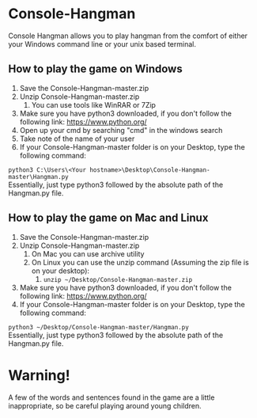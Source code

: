 # Console-Hangman
Console Hangman allows you to play hangman from the comfort of either your Windows command line or your unix based 
terminal.

## How to play the game on Windows
1. Save the Console-Hangman-master.zip
2. Unzip Console-Hangman-master.zip
    1. You can use tools like WinRAR or 7Zip
3. Make sure you have python3 downloaded, if you don't follow the following link: 
https://www.python.org/
4. Open up your cmd by searching "cmd" in the windows search
5. Take note of the name of your user
6. If your Console-Hangman-master folder is on your Desktop, type the following command:

`python3 C:\Users\<Your hostname>\Desktop\Console-Hangman-master\Hangman.py`
<br />
Essentially, just type python3 followed by the absolute path of the Hangman.py file.

## How to play the game on Mac and Linux
1. Save the Console-Hangman-master.zip
2. Unzip Console-Hangman-master.zip
    1. On Mac you can use archive utility
    2. On Linux you can use the unzip command (Assuming the zip file is on your desktop):
        1. `unzip ~/Desktop/Console-Hangman-master.zip`
3. Make sure you have python3 downloaded, if you don't follow the following link: 
https://www.python.org/
4. If your Console-Hangman-master folder is on your Desktop, type the following command:

`python3 ~/Desktop/Console-Hangman-master/Hangman.py`
<br />
Essentially, just type python3 followed by the absolute path of the Hangman.py file.

# Warning!
A few of the words and sentences found in the game are a little inappropriate, so be careful playing around young 
children.

